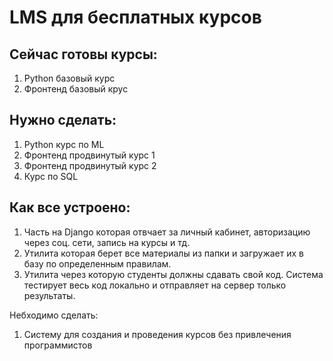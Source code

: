 # LMS для бесплатных курсов

## Сейчас готовы курсы:

1. Python базовый курс
2. Фронтенд базовый крус

## Нужно сделать:

1. Python курс по ML
2. Фронтенд продвинутый курс 1
3. Фронтенд продвинутый курс 2
4. Курс по SQL

## Как все устроено:

1. Часть на Django которая отвчает за личный кабинет, авторизацию через соц. сети, запись на курсы и тд.
2. Утилита которая берет все материалы из папки и загружает их в базу по определенным правилам.
3. Утилита через которую студенты должны сдавать свой код. Система тестирует весь код локально и отправляет на сервер только результаты.

Небходимо сделать:

1. Систему для создания и проведения курсов без привлечения программистов
